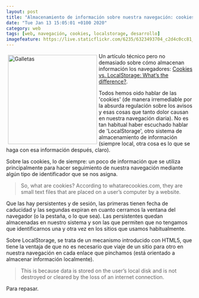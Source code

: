 ```yaml
--- 
layout: post
title: "Almacenamiento de información sobre nuestra navegación: cookies y LocalStorage"
date: "Tue Jan 13 15:05:01 +0100 2020"
category: web
tags: [web, navegación, cookies, localstorage, desarrollo]
imagefeature: https://live.staticflickr.com/6235/6323493704_c2d4c0cc81_m.jpg
---
```


<a href="https://www.flickr.com/photos/fernand0/6323493704" title="Galletas"><img src="https://live.staticflickr.com/6235/6323493704_c2d4c0cc81_m.jpg" width="240"  alt="Galletas" style="float:left; margin:5px"></a>
Un artículo técnico pero no demasiado sobre cómo almacenan información los navegadores: [Cookies vs. LocalStorage: What’s the difference?](https://medium.com/swlh/cookies-vs-localstorage-whats-the-difference-d99f0eb09b44).

Todos hemos oido hablar de las 'cookies' (de manera irremediable por la absurda regulación sobre los avisos y esas cosas que tanto dolor causan en nuestra navegación diaria). No es tan habitual haber escuchado hablar de 'LocalStorage', otro sistema de almacenamiento de información (siempre local, otra cosa es lo que se haga con esa información después, claro).

Sobre las cookies, lo de siempre: un poco de información que se utiliza principalmente para hacer seguimiento de nuestra navegación mediante algún tipo de identificador que se nos asigna.

> So, what are cookies? According to whatarecookies.com, they are small text files that are placed on a user’s computer by a website. 

Que las hay persistentes y de sesión, las primeras tienen fecha de caducidad y las segundas expiran en cuanto cerramos la ventana del navegador (o la pestaña, o lo que sea). Las persistentes quedan almacenadas en nuestro sistema y son las que permiten que no tengamos que identificarnos una y otra vez en los sitios que usamos habitualmente.

Sobre LocalStorage, se trata de un mecanismo introducido con HTML5, que tiene la ventaja de que no es necesario que viaje de un sitio para otro en nuestra navegación en cada enlace que pinchamos (está orientado a almacenar información localmente).

> This is because data is stored on the user’s local disk and is not destroyed or cleared by the loss of an internet connection.

Para repasar.
